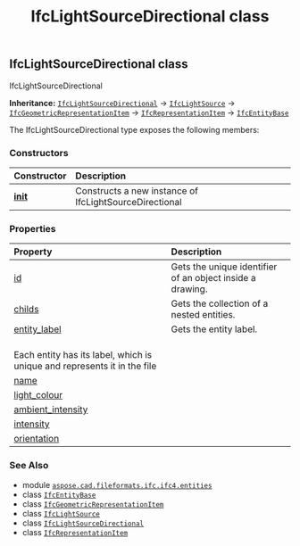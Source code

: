 ﻿---
title: IfcLightSourceDirectional class
second_title: Aspose.CAD for Python via .NET API References
description: 
type: docs
weight: 3460
url: /python-net/aspose.cad.fileformats.ifc.ifc4.entities/ifclightsourcedirectional/
is_root: false
---

## IfcLightSourceDirectional class

IfcLightSourceDirectional



**Inheritance:** [`IfcLightSourceDirectional`](/cad/python-net/aspose.cad.fileformats.ifc.ifc4.entities/ifclightsourcedirectional) → 
[`IfcLightSource`](/cad/python-net/aspose.cad.fileformats.ifc.ifc4.entities/ifclightsource) → 
[`IfcGeometricRepresentationItem`](/cad/python-net/aspose.cad.fileformats.ifc.ifc4.entities/ifcgeometricrepresentationitem) → 
[`IfcRepresentationItem`](/cad/python-net/aspose.cad.fileformats.ifc.ifc4.entities/ifcrepresentationitem) → 
[`IfcEntityBase`](/cad/python-net/aspose.cad.fileformats.ifc/ifcentitybase)



The IfcLightSourceDirectional type exposes the following members:

### Constructors
| Constructor | Description |
| :- | :- |
| [__init__](/cad/python-net/aspose.cad.fileformats.ifc.ifc4.entities/ifclightsourcedirectional/__init__/#) | Constructs a new instance of IfcLightSourceDirectional |


### Properties
| Property | Description |
| :- | :- |
| [id](/cad/python-net/aspose.cad.fileformats.ifc.ifc4.entities/ifclightsourcedirectional/id) | Gets the unique identifier of an object inside a drawing. |
| [childs](/cad/python-net/aspose.cad.fileformats.ifc.ifc4.entities/ifclightsourcedirectional/childs) | Gets the collection of a nested entities. |
| [entity_label](/cad/python-net/aspose.cad.fileformats.ifc.ifc4.entities/ifclightsourcedirectional/entity_label) | Gets the entity label.<br/>Each entity has its label, which is unique and represents it in the file |
| [name](/cad/python-net/aspose.cad.fileformats.ifc.ifc4.entities/ifclightsourcedirectional/name) |  |
| [light_colour](/cad/python-net/aspose.cad.fileformats.ifc.ifc4.entities/ifclightsourcedirectional/light_colour) |  |
| [ambient_intensity](/cad/python-net/aspose.cad.fileformats.ifc.ifc4.entities/ifclightsourcedirectional/ambient_intensity) |  |
| [intensity](/cad/python-net/aspose.cad.fileformats.ifc.ifc4.entities/ifclightsourcedirectional/intensity) |  |
| [orientation](/cad/python-net/aspose.cad.fileformats.ifc.ifc4.entities/ifclightsourcedirectional/orientation) |  |



### See Also
* module [`aspose.cad.fileformats.ifc.ifc4.entities`](..)
* class [`IfcEntityBase`](/cad/python-net/aspose.cad.fileformats.ifc/ifcentitybase)
* class [`IfcGeometricRepresentationItem`](/cad/python-net/aspose.cad.fileformats.ifc.ifc4.entities/ifcgeometricrepresentationitem)
* class [`IfcLightSource`](/cad/python-net/aspose.cad.fileformats.ifc.ifc4.entities/ifclightsource)
* class [`IfcLightSourceDirectional`](/cad/python-net/aspose.cad.fileformats.ifc.ifc4.entities/ifclightsourcedirectional)
* class [`IfcRepresentationItem`](/cad/python-net/aspose.cad.fileformats.ifc.ifc4.entities/ifcrepresentationitem)
